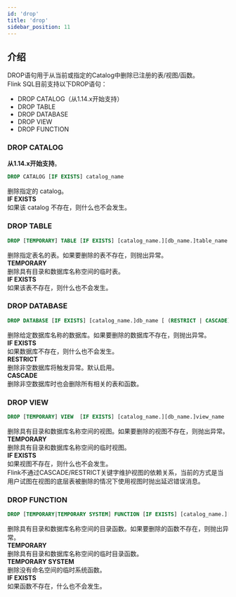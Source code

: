 ```yaml
---
id: 'drop'
title: 'drop'
sidebar_position: 11
---
```


## 介绍

DROP语句用于从当前或指定的Catalog中删除已注册的表/视图/函数。  </br>
Flink SQL目前支持以下DROP语句：

* DROP CATALOG（从1.14.x开始支持）
* DROP TABLE
* DROP DATABASE
* DROP VIEW
* DROP FUNCTION

### DROP CATALOG

**从1.14.x开始支持**。  </br>

```sql
DROP CATALOG [IF EXISTS] catalog_name
```

删除指定的 catalog。  </br>
**IF EXISTS**  </br>
如果该 catalog 不存在，则什么也不会发生。

### DROP TABLE

```sql
DROP [TEMPORARY] TABLE [IF EXISTS] [catalog_name.][db_name.]table_name
```

删除指定表名的表。如果要删除的表不存在，则抛出异常。  </br>
**TEMPORARY**  </br>
删除具有目录和数据库名称空间的临时表。  </br>
**IF EXISTS**  </br>
如果该表不存在，则什么也不会发生。

### DROP DATABASE

```sql
DROP DATABASE [IF EXISTS] [catalog_name.]db_name [ (RESTRICT | CASCADE) ]
```

删除给定数据库名称的数据库。如果要删除的数据库不存在，则抛出异常。  </br>
**IF EXISTS**  </br>
如果数据库不存在，则什么也不会发生。  </br>
**RESTRICT**  </br>
删除非空数据库将触发异常。默认启用。  </br>
**CASCADE**  </br>
删除非空数据库时也会删除所有相关的表和函数。

### DROP VIEW

```sql
DROP [TEMPORARY] VIEW  [IF EXISTS] [catalog_name.][db_name.]view_name
```

删除具有目录和数据库名称空间的视图。如果要删除的视图不存在，则抛出异常。  </br>
**TEMPORARY**  </br>
删除具有目录和数据库名称空间的临时视图。  </br>
**IF EXISTS**  </br>
如果视图不存在，则什么也不会发生。  </br>
Flink不通过CASCADE/RESTRICT关键字维护视图的依赖关系，当前的方式是当用户试图在视图的底层表被删除的情况下使用视图时抛出延迟错误消息。

### DROP FUNCTION

```sql
DROP [TEMPORARY|TEMPORARY SYSTEM] FUNCTION [IF EXISTS] [catalog_name.][db_name.]function_name
```

删除具有目录和数据库名称空间的目录函数。如果要删除的函数不存在，则抛出异常。  </br>
**TEMPORARY**  </br>
删除具有目录和数据库名称空间的临时目录函数。  </br>
**TEMPORARY SYSTEM**  </br>
删除没有命名空间的临时系统函数。  </br>
**IF EXISTS**  </br>
如果函数不存在，什么也不会发生。